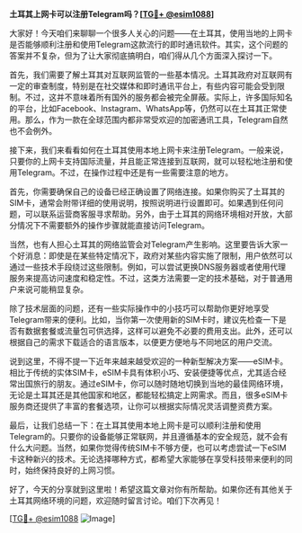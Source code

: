 **土耳其上网卡可以注册Telegram吗？[[TG💪+ @esim1088](https://t.me/s/esim1088)]**

大家好！今天咱们来聊聊一个很多人关心的问题——在土耳其，使用当地的上网卡是否能够顺利注册和使用Telegram这款流行的即时通讯软件。其实，这个问题的答案并不复杂，但为了让大家彻底搞明白，咱们得从几个方面深入探讨一下。

首先，我们需要了解土耳其对互联网监管的一些基本情况。土耳其政府对互联网有一定的审查制度，特别是在社交媒体和即时通讯平台上，有些内容可能会受到限制。不过，这并不意味着所有国外的服务都会被完全屏蔽。实际上，许多国际知名的平台，比如Facebook、Instagram、WhatsApp等，仍然可以在土耳其正常使用。那么，作为一款在全球范围内都非常受欢迎的加密通讯工具，Telegram自然也不会例外。

接下来，我们来看看如何在土耳其使用本地上网卡来注册Telegram。一般来说，只要你的上网卡支持国际流量，并且能正常连接到互联网，就可以轻松地注册和使用Telegram。不过，在操作过程中还是有一些需要注意的地方。

首先，你需要确保自己的设备已经正确设置了网络连接。如果你购买了土耳其的SIM卡，通常会附带详细的使用说明，按照说明进行设置即可。如果遇到任何问题，可以联系运营商客服寻求帮助。另外，由于土耳其的网络环境相对开放，大部分情况下不需要额外的操作步骤就能直接访问Telegram。

当然，也有人担心土耳其的网络监管会对Telegram产生影响。这里要告诉大家一个好消息：即使是在某些特定情况下，政府对某些内容实施了限制，用户依然可以通过一些技术手段绕过这些限制。例如，可以尝试更换DNS服务器或者使用代理服务来提高访问速度和稳定性。不过，这类方法需要一定的技术基础，对于普通用户来说可能稍显复杂。

除了技术层面的问题，还有一些实际操作中的小技巧可以帮助你更好地享受Telegram带来的便利。比如，当你第一次使用新的SIM卡时，建议先检查一下是否有数据套餐或流量包可供选择，这样可以避免不必要的费用支出。此外，还可以根据自己的需求下载适合的语言版本，以便更方便地与不同地区的用户交流。

说到这里，不得不提一下近年来越来越受欢迎的一种新型解决方案——eSIM卡。相比于传统的实体SIM卡，eSIM卡具有体积小巧、安装便捷等优点，尤其适合经常出国旅行的朋友。通过eSIM卡，你可以随时随地切换到当地的最佳网络环境，无论是土耳其还是其他国家和地区，都能轻松搞定上网需求。而且，很多eSIM卡服务商还提供了丰富的套餐选项，让你可以根据实际情况灵活调整资费方案。

最后，让我们总结一下：在土耳其使用本地上网卡是可以顺利注册和使用Telegram的。只要你的设备能够正常联网，并且遵循基本的安全规范，就不会有什么大问题。当然，如果你觉得传统SIM卡不够方便，也可以考虑尝试一下eSIM卡这种新兴的技术。无论选择哪种方式，都希望大家能够在享受科技带来便利的同时，始终保持良好的上网习惯。

好了，今天的分享就到这里啦！希望这篇文章对你有所帮助。如果你还有其他关于土耳其网络环境的问题，欢迎随时留言讨论。咱们下次再见！

[[TG💪+ @esim1088](https://t.me/s/esim1088) ![Image](https://i.postimg.cc/4NQfJmqS/Snipaste-2025-05-13-00-14-12.png)]
